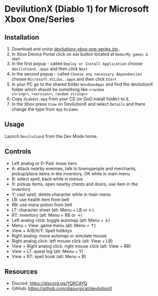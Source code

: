 # DevilutionX (Diablo 1) for Microsoft Xbox One/Series

## Installation
1. Download and unzip [devilutionx-xbox-one-series.zip
](https://github.com/diasurgical/devilutionX/releases/latest/download/devilutionx-xbox-one-series.zip
).
2. In Xbox Device Portal click on `Add` button located at `Home/My games & apps`
3. In the first popup - called `Deploy or Install Application` choose `devilutionX..appx` and then click `Next`
4. In the second popup - called `Choose any necessary dependencies` choose `Microsoft.VCLibs..appx` and then click `Start`
5. In your PC go to the shared folder `WindowsApps` and find the devilutionX folder which should be something like `<random string>\_<version>\_random string<>`
6. Copy `diabdat.mpq` from your CD (or GoG install folder) to it.
7. In the Xbox press `View` on DevilutionX and select `Details` and there change the type from `App` to `Game`.

## Usage

Launch `DevilutionX` from the Dev Mode home.

## Controls

- Left analog or D-Pad: move hero
- A: attack nearby enemies, talk to townspeople and merchants, pickup/place items in the inventory, OK while in main menu
- B: select spell, back while in menus
- X: pickup items, open nearby chests and doors, use item in the inventory
- Y: cast spell, delete character while in main menu
- LB: use health item from belt
- RB: use mana potion from belt
- LT: character sheet (alt: Menu + LB or ←)
- RT: inventory (alt: Menu + RB or →)
- Left analog click: toggle automap (alt: Menu + ↓)
- Menu + View: game menu (alt: Menu + ↑)
- View + A/B/X/Y: Spell hotkeys
- Right analog: move automap or simulate mouse
- Right analog click: left mouse click (alt: View + LB)
- View + Right analog click: right mouse click (alt: View + RB)
- View + LT: quest log (alt: Menu + Y)
- View + RT: spell book (alt: Menu + B)

## Resources

* Discord: https://discord.gg/YQKCAYQ
* GitHub: https://github.com/diasurgical/devilutionX
